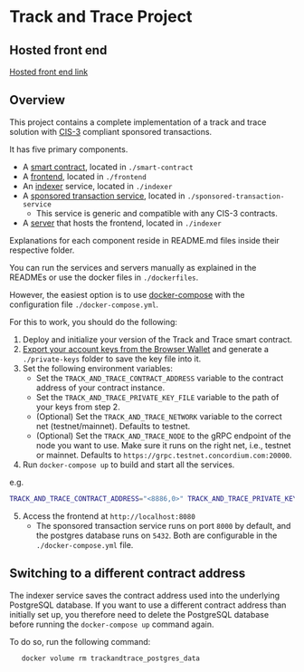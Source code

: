 # Track and Trace Project

## Hosted front end

[Hosted front end link](https://trackntrace.testnet.concordium.com/)

## Overview

This project contains a complete implementation of a track and trace solution with [CIS-3](https://proposals.concordium.software/CIS/cis-3.html) compliant sponsored transactions.

It has five primary components.

- A [smart contract](./smart-contract/README.md), located in `./smart-contract`
- A [frontend](./frontend/README.md), located in `./frontend`
- An [indexer](./indexer/README.md) service, located in `./indexer`
- A [sponsored transaction service](./sponsored-transaction-service/README.md), located in `./sponsored-transaction-service`
  - This service is generic and compatible with any CIS-3 contracts.
- A [server](./indexer/README.md) that hosts the frontend, located in `./indexer`

Explanations for each component reside in README.md files inside their respective folder.

You can run the services and servers manually as explained in the READMEs or use the docker files in `./dockerfiles`.

However, the easiest option is to use [docker-compose](https://docs.docker.com/compose/) with the configuration file `./docker-compose.yml`.

For this to work, you should do the following:

1. Deploy and initialize your version of the Track and Trace smart contract.
2. [Export your account keys from the Browser Wallet](https://developer.concordium.software/en/mainnet/net/guides/export-key.html) and generate a `./private-keys` folder to save the key file into it.
3. Set the following environment variables:
   - Set the `TRACK_AND_TRACE_CONTRACT_ADDRESS` variable to the contract address of your contract instance.
   - Set the `TRACK_AND_TRACE_PRIVATE_KEY_FILE` variable to the path of your keys from step 2.
   - (Optional) Set the `TRACK_AND_TRACE_NETWORK` variable to the correct net (testnet/mainnet). Defaults to testnet.
   - (Optional) Set the `TRACK_AND_TRACE_NODE` to the gRPC endpoint of the node you want to use. Make sure it runs on the right net, i.e., testnet or mainnet. Defaults to `https://grpc.testnet.concordium.com:20000`.
4. Run `docker-compose up` to build and start all the services.

e.g.

```bash
TRACK_AND_TRACE_CONTRACT_ADDRESS="<8886,0>" TRACK_AND_TRACE_PRIVATE_KEY_FILE="./private-keys/4SizPU2ipqQQza9Xa6fUkQBCDjyd1vTNUNDGbBeiRGpaJQc6qX.export" docker-compose up
```

5. Access the frontend at `http://localhost:8080`
   - The sponsored transaction service runs on port `8000` by default, and the postgres database runs on `5432`. Both are configurable in the `./docker-compose.yml` file.

## Switching to a different contract address

The indexer service saves the contract address used into the underlying PostgreSQL database.
If you want to use a different contract address than initially set up, you therefore need to delete the PostgreSQL database before running the `docker-compose up` command again.

To do so, run the following command:

``` shell
   docker volume rm trackandtrace_postgres_data
```
